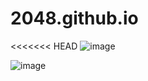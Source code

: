 # 2048.github.io

<<<<<<< HEAD
![image](https://github.com/DidYouBleedYouWill/2048/tree/gh-pages/screenshot.png)

![image](https://github.com/DidYouBleedYouWill/2048/tree/gh-pages/screenshot_lose.png)